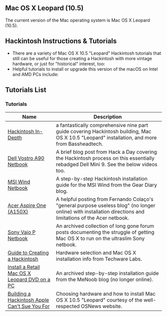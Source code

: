 ## Mac OS X Leopard (10.5)

The current version of the Mac operating system is Mac OS X Leopard (10.5).

## Hackintosh Instructions & Tutorials

+   There are a variety of Mac OS X 10.5 "Leopard" Hackintosh tutorials that still can be useful for those creating a Hackintosh with more vintage hardware, or just for "historical" interest, too:
+   Helpful tutorials to install or upgrade this version of the macOS on Intel and AMD PCs include:

## Tutorials List

### Tutorials

| Name | Description |
| --- | --- |
| [Hackintosh In-Depth](https://basshead.wordpress.com/2008/02/05/hackintosh-part-1/) | a fantastically comprehensive nine part guide covering Hackintosh building, Mac OS X 10.5 "Leopard" installation, and more from Bassheadtech. |
| [Dell Vostro A90 Netbook](https://hackaday.com/2009/06/16/dell-vostro-a90-hackintosh/) | A brief blog post from Hack a Day covering the Hackintosh process on this essentially rebadged Dell Mini 9. See the below videos too. |
| [MSI Wind Netbook](https://geardiary.com/2008/12/17/the-creation-of-a-hackintosh/) | A step-by-step Hackintosh installation guide for the MSI Wind from the Gear Diary blog. |
| [Acer Aspire One (A150X)](https://web.archive.org/web/20150214015748/http://fcolaco.com/blog/2009/04/28/acer-aspire-one-a150x-is-now-officially-a-mac/) | A helpful posting from Fernando Colaço's "general purpose useless blog" (no longer online) with installation directions and limitations of the Acer netbook. |
| [Sony Vaio P Netbook](https://web.archive.org/web/20161101000000*/http://gadgets.boingboing.net/2009/06/12/behold-osx-finally-o.html) | An archived collection of long gone forum posts documenting the struggle of getting Mac OS X to run on the ultraslim Sony netbook. |
| [Guide to Creating a Hackintosh](https://web.archive.org/web/20170606142827/http://www.techwarelabs.com/guides/misc_mod/hackintosh/) | Hardware selection and Mac OS X installation info from Techware Labs. |
| [Install a Retail Mac OS X Leopard DVD on a PC](https://web.archive.org/web/20100516140424/http://menoob.com/2008/09/04/hackintosh-install-a-mac-leopard-os-x-retail-dvd-on-a-pc/) | An archived step-by-step installation guide from the MeNoob blog (no longer online). |
| [Building a Hackintosh Apple Can't Sue You For](https://www.osnews.com/story/21564/Building_a_Hackintosh_Apple_Can_t_Sue_You_For) | Choosing hardware and how to install Mac OS X 10.5 "Leopard" courtesy of the well-respected OSNews website. |
